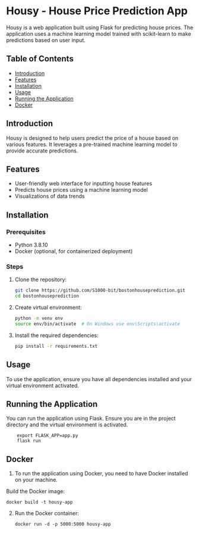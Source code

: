 # Housy - House Price Prediction App

Housy is a web application built using Flask for predicting house prices. The application uses a machine learning model trained with scikit-learn to make predictions based on user input.

## Table of Contents

- [Introduction](#introduction)
- [Features](#features)
- [Installation](#installation)
- [Usage](#usage)
- [Running the Application](#running-the-application)
- [Docker](#docker)


## Introduction

Housy is designed to help users predict the price of a house based on various features. It leverages a pre-trained machine learning model to provide accurate predictions.

## Features

- User-friendly web interface for inputting house features
- Predicts house prices using a machine learning model
- Visualizations of data trends

## Installation

### Prerequisites

- Python 3.8.10
- Docker (optional, for containerized deployment)

### Steps

1. Clone the repository:

   ```bash
   git clone https://github.com/S1000-bit/bostonhouseprediction.git
   cd bostonhouseprediction
2. Create virtual environment:
   
   ```bash
   python -m venv env
   source env/bin/activate  # On Windows use env\Scripts\activate

3. Install the required dependencies:
   
    ```bash
   pip install -r requirements.txt

## Usage

To use the application, ensure you have all dependencies installed and your virtual environment activated.

## Running the Application

  You can run the application using Flask. Ensure you are in the project directory and the virtual environment is activated.
  
        export FLASK_APP=app.py
        flask run

## Docker

1. To run the application using Docker, you need to have Docker installed on your machine.

 Build the Docker image:
  
    docker build -t housy-app 

2. Run the Docker container:

       docker run -d -p 5000:5000 housy-app

